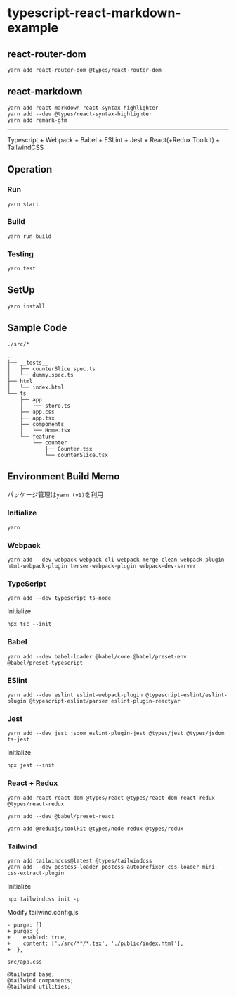 # typescript-react-markdown-example

## react-router-dom

```
yarn add react-router-dom @types/react-router-dom
```

## react-markdown

```
yarn add react-markdown react-syntax-highlighter
yarn add --dev @types/react-syntax-highlighter
yarn add remark-gfm
```

---

Typescript + Webpack + Babel + ESLint + Jest + React(+Redux Toolkit) + TailwindCSS

## Operation

### Run

```
yarn start
```

### Build

```
yarn run build
```

### Testing

```
yarn test
```

## SetUp

```
yarn install
```

## Sample Code

`./src/*`

```
.
├── __tests__
│   ├── counterSlice.spec.ts
│   └── dummy.spec.ts
├── html
│   └── index.html
└── ts
    ├── app
    │   └── store.ts
    ├── app.css
    ├── app.tsx
    ├── components
    │   └── Home.tsx
    └── feature
        └── counter
            ├── Counter.tsx
            └── counterSlice.tsx
```

## Environment Build Memo

パッケージ管理は`yarn (v1)`を利用

### Initialize

```
yarn
```

### Webpack

```
yarn add --dev webpack webpack-cli webpack-merge clean-webpack-plugin html-webpack-plugin terser-webpack-plugin webpack-dev-server
```

### TypeScript

```
yarn add --dev typescript ts-node
```

Initialize

```
npx tsc --init
```

### Babel

```
yarn add --dev babel-loader @babel/core @babel/preset-env @babel/preset-typescript
```

### ESlint

```
yarn add --dev eslint eslint-webpack-plugin @typescript-eslint/eslint-plugin @typescript-eslint/parser eslint-plugin-reactyar
```

### Jest

```
yarn add --dev jest jsdom eslint-plugin-jest @types/jest @types/jsdom ts-jest
```

Initialize

```
npx jest --init
```

### React + Redux

```
yarn add react react-dom @types/react @types/react-dom react-redux @types/react-redux
```

```
yarn add --dev @babel/preset-react
```

```
yarn add @reduxjs/toolkit @types/node redux @types/redux
```

### Tailwind

```
yarn add tailwindcss@latest @types/tailwindcss
yarn add --dev postcss-loader postcss autoprefixer css-loader mini-css-extract-plugin
```

Initialize

```
npx tailwindcss init -p
```

Modify tailwind.config.js

```
- purge: []
+ purge: {
+    enabled: true,
+    content: ['./src/**/*.tsx', './public/index.html'],
+  },
```

`src/app.css`

```
@tailwind base;
@tailwind components;
@tailwind utilities;
```
